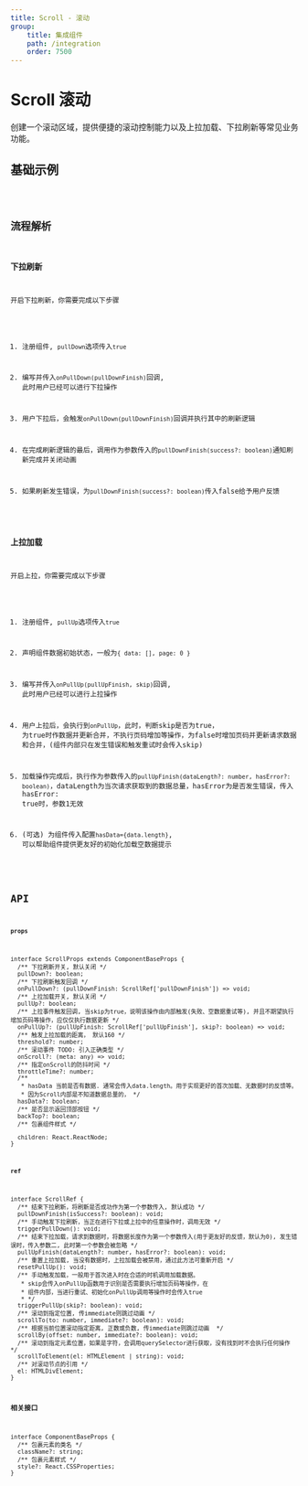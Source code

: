 ```yaml
---
title: Scroll - 滚动
group:
    title: 集成组件
    path: /integration
    order: 7500
---
```


# Scroll 滚动

创建一个滚动区域，提供便捷的滚动控制能力以及上拉加载、下拉刷新等常见业务功能。

## 基础示例

<code src="./demo.tsx" />

## 流程解析
### 下拉刷新
开启下拉刷新，你需要完成以下步骤  

1. 注册组件, `pullDown`选项传入`true`  

2. 编写并传入`onPullDown(pullDownFinish)`回调, 此时用户已经可以进行下拉操作  

3. 用户下拉后，会触发`onPullDown(pullDownFinish)`回调并执行其中的刷新逻辑  

4. 在完成刷新逻辑的最后，调用作为参数传入的`pullDownFinish(success?: boolean)`通知刷新完成并关闭动画  

5. 如果刷新发生错误，为`pullDownFinish(success?: boolean)`传入false给予用户反馈  

### 上拉加载
开启上拉，你需要完成以下步骤  

1. 注册组件, `pullUp`选项传入`true`  

2. 声明组件数据初始状态，一般为`{ data: [], page: 0 }`  

2. 编写并传入`onPullUp(pullUpFinish, skip)`回调, 此时用户已经可以进行上拉操作  

3. 用户上拉后，会执行到`onPullUp`，此时，判断skip是否为true， 为true时作数据并更新合并，不执行页码增加等操作，为false时增加页码并更新请求数据和合并，(组件内部只在发生错误和触发重试时会传入skip)  

4. 加载操作完成后，执行作为参数传入的`pullUpFinish(dataLength?: number, hasError?: boolean)`，dataLength为当次请求获取到的数据总量，hasError为是否发生错误，传入hasError: true时，参数1无效 
 
5. (可选) 为组件传入配置`hasData={data.length}`, 可以帮助组件提供更友好的初始化加载空数据提示  

## API
**`props`**
```tsx | pure
interface ScrollProps extends ComponentBaseProps {
  /** 下拉刷新开关, 默认关闭 */
  pullDown?: boolean;
  /** 下拉刷新触发回调 */
  onPullDown?: (pullDownFinish: ScrollRef['pullDownFinish']) => void;
  /** 上拉加载开关, 默认关闭 */
  pullUp?: boolean;
  /** 上拉事件触发回调, 当skip为true，说明该操作由内部触发(失败、空数据重试等), 并且不期望执行增加页码等操作，应仅仅执行数据更新 */
  onPullUp?: (pullUpFinish: ScrollRef['pullUpFinish'], skip?: boolean) => void;
  /** 触发上拉加载的距离， 默认160 */
  threshold?: number;
  /** 滚动事件 TODO: 引入正确类型 */
  onScroll?: (meta: any) => void;
  /** 指定onScroll的防抖时间 */
  throttleTime?: number;
  /**
   * hasData 当前是否有数据. 通常会传入data.length。用于实现更好的首次加载、无数据时的反馈等。
   * 因为Scroll内部是不知道数据总量的， */
  hasData?: boolean;
  /** 是否显示返回顶部按钮 */
  backTop?: boolean;
  /** 包裹组件样式 */

  children: React.ReactNode;
}
```



**`ref`**
```tsx | pure
interface ScrollRef {
  /** 结束下拉刷新，将刷新是否成功作为第一个参数传入, 默认成功 */
  pullDownFinish(isSuccess?: boolean): void;
  /** 手动触发下拉刷新，当正在进行下拉或上拉中的任意操作时，调用无效 */
  triggerPullDown(): void;
  /** 结束下拉加载，请求到数据时，将数据长度作为第一个参数传入(用于更友好的反馈，默认为0), 发生错误时，传入参数二, 此时第一个参数会被忽略 */
  pullUpFinish(dataLength?: number, hasError?: boolean): void;
  /** 重置上拉加载, 当没有数据时，上拉加载会被禁用，通过此方法可重新开启 */
  resetPullUp(): void;
  /** 手动触发加载，一般用于首次进入时在合适的时机调用加载数据。
   * skip会传入onPullUp函数用于识别是否需要执行增加页码等操作，在
   * 组件内部，当进行重试、初始化onPullUp调用等操作时会传入true
   * */
  triggerPullUp(skip?: boolean): void;
  /** 滚动到指定位置, 传immediate则跳过动画 */
  scrollTo(to: number, immediate?: boolean): void;
  /** 根据当前位置滚动指定距离, 正数或负数, 传immediate则跳过动画  */
  scrollBy(offset: number, immediate?: boolean): void;
  /** 滚动到指定元素位置，如果是字符，会调用querySelector进行获取，没有找到时不会执行任何操作 */
  scrollToElement(el: HTMLElement | string): void;
  /** 对滚动节点的引用 */
  el: HTMLDivElement;
}
```


**相关接口**
```tsx | pure
interface ComponentBaseProps {
  /** 包裹元素的类名 */
  className?: string;
  /** 包裹元素样式 */
  style?: React.CSSProperties;
}
```











